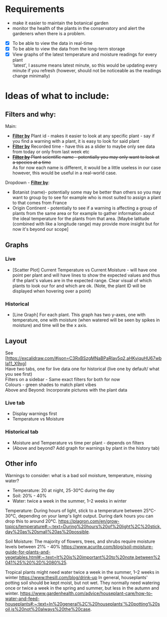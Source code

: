 # Requirements
- make it easier to maintain the botanical garden
- monitor the health of the plants in the conservatory and alert the gardeners when there is a problem.

* [x] To be able to view the data in real-time
* [x] To be able to view the data from the long-term storage
* [x] View graphs of the latest temperature and moisture readings for every plant
<br>'latest', I assume means latest minute, so this would be updating every minute if you refresh (however, should not be noticeable as the readings change minimally)

# Ideas of what to include:

## Filters and why:
Main:
- <u>**Filter by**</u> Plant id - makes it easier to look at any specific plant - say if you find a warning with a plant, it is easy to look for said plant
- <u>**Filter by**</u> Recorded time - have this as a slider to maybe only see data from today or only from last week etc
- <s><u>**Filter by**</u> Plant scientific name - potentially you may only want to look at a species at a time</s> 
<br> As for now each name is different, it would be a little useless in our case however, this would be useful in a real-world case.

Dropdown - <u>**Filter by**</u>:
- Botanist (name)- potentially some may be better than others so you may want to group by to see for example who is most suited to assign a plant to that comes from France
- Origin Continent - potentially to see if a warning is affecting a group of plants from the same area or for example to gather information about the ideal temperature for the plants from that area. [Maybe latitude (combined with like a longitude range) may provide more insight but for now it's beyond our scope]

## Graphs
### Live
- [Scatter Plot] Current Temperature vs Current Moisture - will have one point per plant and will have lines to show the expected values and thus if the plant's values are in the expected range. Clear visual of which plants to look our for and which are ok. (Note, the plant ID will be displayed when hovering over a point)

### Historical
- [Line Graph] For each plant. This graph has two y-axes, one with temperature, one with moisture (when watered will be seen by spikes in moisture) and time will be the x axis.

## Layout
See [https://excalidraw.com/#json=C3RxBSzgMNaBPaRIav5q2,aHKyiquHU67wbIa11_X9xg]
<br>Have two tabs, one for live data one for historical (live one by default/ what you see first)
<br>Filters on a sidebar - Same exact filters for both for now
<br>Colours - green shades to match plant vibes
<br>Above and Beyond: Incorporate pictures with the plant data

### Live tab
- Display warnings first
- Temperature vs Moisture

### Historical tab
- Moisture and Temperature vs time per plant - depends on filters
- (Above and beyond? Add graph for warnings by plant in the history tab)


## Other info
Warnings to consider: what is a bad soil moisture, temperature, missing water?
- Temperature: 20 at night, 25-30°C during the day
- Soil: 20% - 40%
- Water: twice a week in the summer, 1–2 weeks in winter

Temperature:
During hours of light, stick to a temperature between 25°C-30°C, depending on your lamp's light output. During dark hours you can drop this to around 20°C.
https://plagron.com/en/grow-topics/temperature#:~:text=During%20hours%20of%20light%2C%20stick,day%20as%20small%20as%20possible.

Soil Moisture:
The majority of flowers, trees, and shrubs require moisture levels between 21% - 40%
https://www.acurite.com/blog/soil-moisture-guide-for-plants-and-vegetables.html#:~:text=It%20is%20important%20to%20note,between%2041%25%20%2D%2080%25.

Tropical plants might need water twice a week in the summer, 1–2 weeks in winter https://www.thesill.com/blog/drink-up
In general, houseplants' potting soil should be kept moist, but not wet. They normally need watering once or twice a week in the spring and summer, but less in the autumn and winter. https://www.gardenhealth.com/advice/houseplant-care/how-to-water-and-feed-houseplants#:~:text=In%20general%2C%20houseplants'%20potting%20soil,is%20not%20always%20the%20case.
